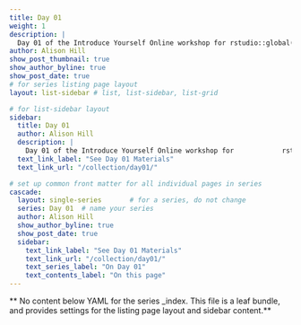 ```yaml
---
title: Day 01
weight: 1
description: |
  Day 01 of the Introduce Yourself Online workshop for rstudio::global(2021)
author: Alison Hill
show_post_thumbnail: true
show_author_byline: true
show_post_date: true
# for series listing page layout
layout: list-sidebar # list, list-sidebar, list-grid

# for list-sidebar layout
sidebar: 
  title: Day 01
  author: Alison Hill
  description: |
    Day 01 of the Introduce Yourself Online workshop for            rstudio::global(2021)
  text_link_label: "See Day 01 Materials"
  text_link_url: "/collection/day01/"

# set up common front matter for all individual pages in series
cascade:
  layout: single-series       # for a series, do not change
  series: Day 01  # name your series
  author: Alison Hill
  show_author_byline: true
  show_post_date: true
  sidebar:
    text_link_label: "See Day 01 Materials"
    text_link_url: "/collection/day01/"
    text_series_label: "On Day 01" 
    text_contents_label: "On this page" 
---
```


** No content below YAML for the series _index. This file is a leaf bundle, and provides settings for the listing page layout and sidebar content.**
